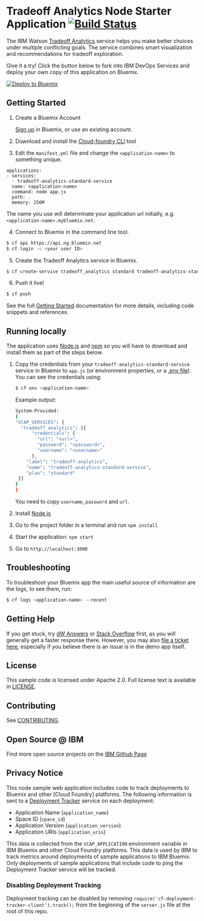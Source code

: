 # Tradeoff Analytics Node Starter Application [![Build Status](https://travis-ci.org/watson-developer-cloud/tradeoff-analytics-nodejs.svg?branch=master)](https://travis-ci.org/watson-developer-cloud/tradeoff-analytics-nodejs)

  The IBM Watson [Tradeoff Analytics][service_url] service helps you make
  better choices under multiple conflicting goals. The service combines smart
  visualization and recommendations for tradeoff exploration.

Give it a try! Click the button below to fork into IBM DevOps Services and deploy your own copy of this application on Bluemix.

[![Deploy to Bluemix](https://bluemix.net/deploy/button.png)](https://bluemix.net/deploy?repository=https://github.com/watson-developer-cloud/tradeoff-analytics-nodejs)

## Getting Started

1. Create a Bluemix Account

    [Sign up][sign_up] in Bluemix, or use an existing account.

2. Download and install the [Cloud-foundry CLI][cloud_foundry] tool

3. Edit the `manifest.yml` file and change the `<application-name>` to something unique.
  ```none
  applications:
  - services:
    - tradeoff-analytics-standard-service
    name: <application-name>
    command: node app.js
    path: .
    memory: 256M
  ```
  The name you use will determinate your application url initially, e.g. `<application-name>.mybluemix.net`.

4. Connect to Bluemix in the command line tool.
  ```sh
  $ cf api https://api.ng.bluemix.net
  $ cf login -u <your user ID>
  ```

5. Create the Tradeoff Analytics service in Bluemix.
  ```sh
  $ cf create-service tradeoff_analytics standard tradeoff-analytics-standard-service
  ```

6. Push it live!
  ```sh
  $ cf push
  ```

See the full [Getting Started][getting_started] documentation for more details, including code snippets and references.

## Running locally
  The application uses [Node.js](http://nodejs.org/) and [npm](https://www.npmjs.com/) so you will have to download and install them as part of the steps below.

1. Copy the credentials from your `tradeoff-analytics-standard-service` service in Bluemix to `app.js` (or environment properties, or a [.env file]). You can see the credentials using:

    ```sh
    $ cf env <application-name>
    ```
    Example output:
    ```sh
    System-Provided:
    {
    "VCAP_SERVICES": {
      "tradeoff_analytics": [{
          "credentials": {
            "url": "<url>",
            "password": "<password>",
            "username": "<username>"
          },
        "label": "tradeoff-analytics",
        "name": "tradeoff-analytics-standard-service",
        "plan": "standard"
     }]
    }
    }
    ```

    You need to copy `username`, `password` and `url`.
2. Install [Node.js](http://nodejs.org/)
3. Go to the project folder in a terminal and run `npm install`
4. Start the application: `npm start`
6. Go to `http://localhost:3000`

## Troubleshooting

To troubleshoot your Bluemix app the main useful source of information are the logs, to see them, run:

  ```sh
  $ cf logs <application-name> --recent
  ```

## Getting Help

If you get stuck, try [dW Answers] or [Stack Overflow] first, as you will generally get a faster response there.
However, you may also [file a ticket here][github], especially if you believe there is an issue is in the demo app itself.


## License

This sample code is licensed under Apache 2.0. Full license text is available in [LICENSE](LICENSE).

## Contributing

See [CONTRIBUTING](CONTRIBUTING.md).


## Open Source @ IBM

Find more open source projects on the [IBM Github Page](http://ibm.github.io/)


## Privacy Notice

This node sample web application includes code to track deployments to Bluemix and other [Cloud Foundry] platforms. The following information is sent to a [Deployment Tracker][deploy_track_url] service on each deployment:

* Application Name (`application_name`)
* Space ID (`space_id`)
* Application Version (`application_version`)
* Application URIs (`application_uris`)

This data is collected from the `VCAP_APPLICATION` environment variable in IBM Bluemix and other Cloud Foundry platforms. This data is used by IBM to track metrics around deployments of sample applications to IBM Bluemix. Only deployments of sample applications that include code to ping the Deployment Tracker service will be tracked.

### Disabling Deployment Tracking

Deployment tracking can be disabled by removing `require('cf-deployment-tracker-client').track();` from the beginning of the `server.js` file at the root of this repo.

[deploy_track_url]: https://github.com/cloudant-labs/deployment-tracker

[service_url]: http://www.ibm.com/watson/developercloud/tradeoff-analytics.html
[cloud_foundry]: https://github.com/cloudfoundry/cli
[getting_started]: https://www.ibm.com/watson/developercloud/doc/common/index.html
[sign_up]: https://console.ng.bluemix.net/registration/
[.env file]: https://www.npmjs.com/package/dotenv
[dW answers]: https://developer.ibm.com/answers/smart-spaces/25/watson.html
[Stack Overflow]: http://stackoverflow.com/questions/tagged/ibm-watson
[github]: https://github.com/watson-developer-cloud/tradeoff-analytics-nodejs/issues
